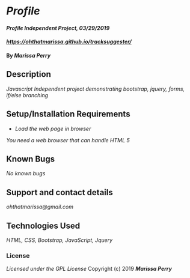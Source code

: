 # _Profile_

#### _Profile Independent Project, 03/29/2019_

#### _https://ohthatmarissa.github.io/tracksuggester/_

#### By _**Marissa Perry**_

## Description

_Javascript Independent project demonstrating bootstrap, jquery, forms, if/else branching_

## Setup/Installation Requirements

* _Load the web page in browser_

_You need a web browser that can handle HTML 5_

## Known Bugs

_No known bugs_

## Support and contact details

_ohthatmarissa@gmail.com_

## Technologies Used

_HTML, CSS, Bootstrap, JavaScript, Jquery_

### License
*Licensed under the GPL License*
Copyright (c) 2019 **_Marissa Perry_**
